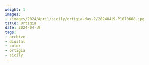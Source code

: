 ```yaml
---
weight: 1
images:
- /images/2024/April/sicily/ortigia-day-2/20240419-P1070608.jpg
title: Ortigia.
date: 2024-04-19
tags:
- archive
- digital
- color
- ortigia
- sicily
---
```


